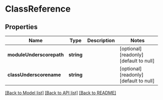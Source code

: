 # ClassReference

## Properties
Name | Type | Description | Notes
------------ | ------------- | ------------- | -------------
**moduleUnderscorepath** | **string** |  | [optional] [readonly] [default to null]
**classUnderscorename** | **string** |  | [optional] [readonly] [default to null]

[[Back to Model list]](../README.md#documentation-for-models) [[Back to API list]](../README.md#documentation-for-api-endpoints) [[Back to README]](../README.md)



